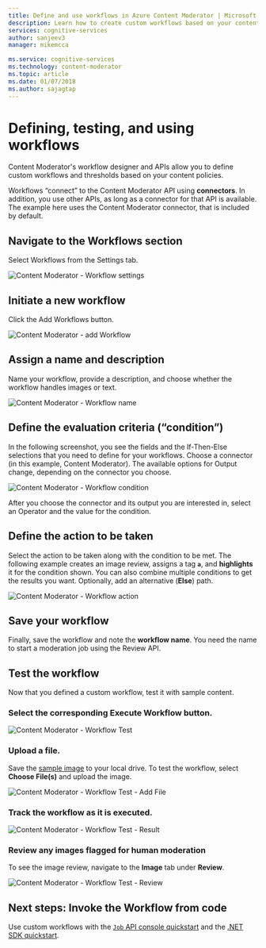 ```yaml
---
title: Define and use workflows in Azure Content Moderator | Microsoft Docs
description: Learn how to create custom workflows based on your content policies.
services: cognitive-services
author: sanjeev3
manager: mikemcca

ms.service: cognitive-services
ms.technology: content-moderator
ms.topic: article
ms.date: 01/07/2018
ms.author: sajagtap
---
```


# Defining, testing, and using workflows

Content Moderator's workflow designer and APIs allow you to define custom workflows and thresholds based on your content policies.

Workflows “connect” to the Content Moderator API using **connectors**. In addition, you use other APIs, as long as a connector for that API is available. The example here uses the Content Moderator connector, that is included by default.

## Navigate to the Workflows section

Select Workflows from the Settings tab.

  ![Content Moderator - Workflow settings](images/2-workflows-0.png)

## Initiate a new workflow

Click the Add Workflows button.

  ![Content Moderator - add Workflow](images/2-workflows-1.png)

## Assign a name and description

Name your workflow, provide a description, and choose whether the workflow handles images or text.

  ![Content Moderator - Workflow name](images/ocr-workflow-step-1.PNG)

## Define the evaluation criteria (“condition”)

In the following screenshot, you see the fields and the If-Then-Else selections that you need to define for your workflows. Choose a connector (in this example, Content Moderator). The available options for Output change, depending on the connector you choose.

  ![Content Moderator - Workflow condition](images/ocr-workflow-step-2-condition.PNG)

After you choose the connector and its output you are interested in, select an Operator and the value for the condition.

## Define the action to be taken

Select the action to be taken along with the condition to be met. The following example creates an image review, assigns a tag **`a`**, and **highlights** it for the condition shown. You can also combine multiple conditions to get the results you want. Optionally, add an alternative (**Else**) path.

  ![Content Moderator - Workflow action](images/ocr-workflow-step-3-action.PNG)

## Save your workflow

Finally, save the workflow and note the **workflow name**. You need the name to start a moderation job using the Review API.

## Test the workflow

Now that you defined a custom workflow, test it with sample content. 

### Select the corresponding **Execute Workflow** button.

  ![Content Moderator - Workflow Test](images/ocr-workflow-step-6-list.PNG)

### Upload a file.

Save the [sample image](https://moderatorsampleimages.blob.core.windows.net/samples/sample5.png) to your local drive. To test the workflow, select **Choose File(s)** and upload the image.

  ![Content Moderator - Workflow Test - Add File](images/ocr-workflow-step-7-upload.PNG)

### Track the workflow as it is executed.

  ![Content Moderator - Workflow Test - Result](images/ocr-workflow-step-4-test.PNG)

### Review any images flagged for human moderation

To see the image review, navigate to the **Image** tab under **Review**.

  ![Content Moderator - Workflow Test - Review](images/ocr-sample-image-workflow1.PNG)

## Next steps: Invoke the Workflow from code

Use custom workflows with the [`Job` API console quickstart](../try-review-api-job.md) and the [.NET SDK quickstart](../moderation-jobs-quickstart-dotnet.md).
